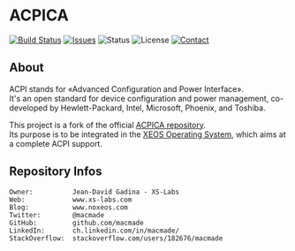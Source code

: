 ACPICA
======

[![Build Status](https://img.shields.io/travis/macmade/acpica.svg?branch=master&style=flat)](https://travis-ci.org/macmade/acpica)
[![Issues](http://img.shields.io/github/issues/macmade/acpica.svg?style=flat)](https://github.com/macmade/acpica/issues)
![Status](https://img.shields.io/badge/status-active-brightgreen.svg?style=flat)
![License](https://img.shields.io/badge/license-intel-brightgreen.svg?style=flat)
[![Contact](https://img.shields.io/badge/contact-@macmade-blue.svg?style=flat)](https://twitter.com/macmade)

About
-----

ACPI stands for «Advanced Configuration and Power Interface».  
It's an open standard for device configuration and power management, co-developed by Hewlett-Packard, Intel, Microsoft, Phoenix, and Toshiba.

This project is a fork of the official [ACPICA repository](https://github.com/acpica/acpica).  
Its purpose is to be integrated in the [XEOS Operating System](http://www.xs-labs.com/en/projects/xeos/), which aims at a complete ACPI support.

Repository Infos
----------------

    Owner:			Jean-David Gadina - XS-Labs
    Web:			www.xs-labs.com
    Blog:			www.noxeos.com
    Twitter:		@macmade
    GitHub:			github.com/macmade
    LinkedIn:		ch.linkedin.com/in/macmade/
    StackOverflow:	stackoverflow.com/users/182676/macmade
